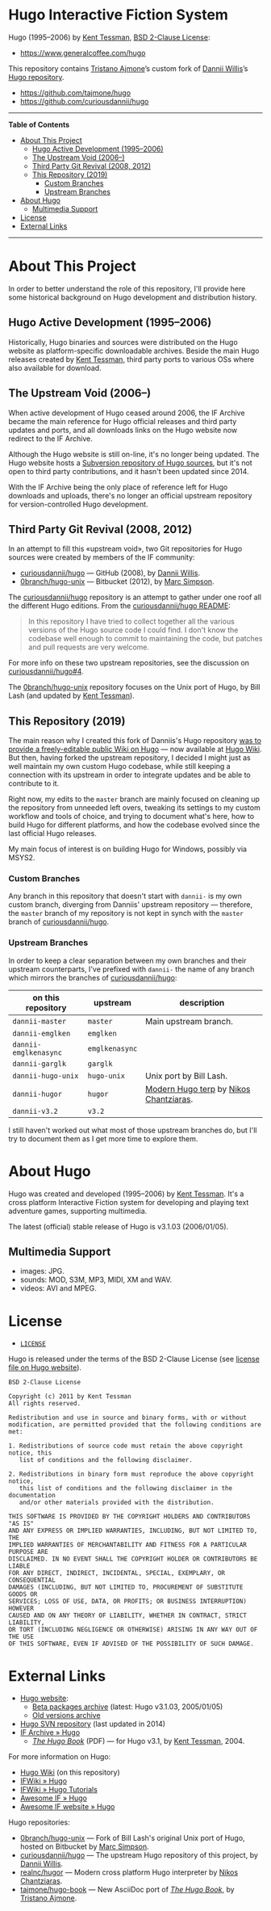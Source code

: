 # Hugo Interactive Fiction System

Hugo (1995–2006) by [Kent Tessman], [BSD 2-Clause License]:

- https://www.generalcoffee.com/hugo

This repository contains [Tristano Ajmone]’s custom fork of [Dannii Willis]’s [Hugo repository].

- https://github.com/tajmone/hugo
- https://github.com/curiousdannii/hugo

-----

**Table of Contents**

<!-- MarkdownTOC autolink="true" bracket="round" autoanchor="false" lowercase="only_ascii" uri_encoding="true" levels="1,2,3" -->

- [About This Project](#about-this-project)
    - [Hugo Active Development \(1995–2006\)](#hugo-active-development-1995%E2%80%932006)
    - [The Upstream Void \(2006–\)](#the-upstream-void-2006%E2%80%93)
    - [Third Party Git Revival \(2008, 2012\)](#third-party-git-revival-2008-2012)
    - [This Repository \(2019\)](#this-repository-2019)
        - [Custom Branches](#custom-branches)
        - [Upstream Branches](#upstream-branches)
- [About Hugo](#about-hugo)
    - [Multimedia Support](#multimedia-support)
- [License](#license)
- [External Links](#external-links)

<!-- /MarkdownTOC -->

-----

# About This Project

In order to better understand the role of this repository, I'll provide here some historical background on Hugo development and distribution history.

## Hugo Active Development (1995–2006)

Historically, Hugo binaries and sources were distributed on the Hugo website as platform-specific downloadable archives.
Beside the main Hugo releases created by [Kent Tessman], third party ports to various OSs where also available for download.

## The Upstream Void (2006–)

When active development of Hugo ceased around 2006, the IF Archive became the main reference for Hugo official releases and third party updates and ports, and all downloads links on the Hugo website now redirect to the IF Archive.

Although the Hugo website is still on-line, it's no longer being updated.
The Hugo website hosts a [Subversion repository of Hugo sources], but it's not open to third party contributions, and it hasn't been updated since 2014.

With the IF Archive being the only place of reference left for Hugo downloads and uploads, there's no longer an official upstream repository for version-controlled Hugo development.

## Third Party Git Revival (2008, 2012)

In an attempt to fill this «upstream void», two Git repositories for Hugo sources were created by members of the IF community:

- [curiousdannii/hugo] — GitHub (2008), by [Dannii Willis].
- [0branch/hugo-unix] — Bitbucket (2012), by [Marc Simpson].

The [curiousdannii/hugo] repository is an attempt to gather under one roof all the different Hugo editions.
From the [curiousdannii/hugo README]:

> In this repository I have tried to collect together all the various versions of the Hugo source code I could find.
> I don't know the codebase well enough to commit to maintaining the code, but patches and pull requests are very welcome.

For more info on these two upstream repositories, see the discussion on [curiousdannii/hugo#4].

The [0branch/hugo-unix] repository focuses on the Unix port of Hugo, by Bill Lash (and updated by [Kent Tessman]).

## This Repository (2019)

The main reason why I created this fork of Danniis's Hugo repository [was to provide a freely-editable public Wiki on Hugo] — now available at [Hugo Wiki].
But then, having forked the upstream repository, I decided I might just as well maintain my own custom Hugo codebase, while still keeping a connection with its upstream in order to integrate updates and be able to contribute to it.

Right now, my edits to the `master` branch are mainly focused on cleaning up the repository from unneeded left overs, tweaking its settings to my custom workflow and tools of choice, and trying to document what's here, how to build Hugo for different platforms, and how the codebase evolved since the last official Hugo releases.

My main focus of interest is on building Hugo for Windows, possibly via MSYS2.

### Custom Branches

Any branch in this repository that doesn't start with `dannii-` is my own custom branch, diverging from Danniis' upstream repository — therefore, the `master` branch of my repository is not kept in synch with the `master` branch of [curiousdannii/hugo].

### Upstream Branches

In order to keep a clear separation between my own branches and their upstream counterparts, I've prefixed with `dannii-` the name of any branch which mirrors the branches of [curiousdannii/hugo]:

|   on this repository  |    upstream    |                description                 |
|-----------------------|----------------|--------------------------------------------|
| `dannii-master`       | `master`       | Main upstream branch.                      |
| `dannii-emglken`      | `emglken`      |                                            |
| `dannii-emglkenasync` | `emglkenasync` |                                            |
| `dannii-garglk`       | `garglk`       |                                            |
| `dannii-hugo-unix`    | `hugo-unix`    | Unix port by Bill Lash.                    |
| `dannii-hugor`        | `hugor`        | [Modern Hugo terp] by [Nikos Chantziaras]. |
| `dannii-v3.2`         | `v3.2`         |                                            |

I still haven't worked out what most of those upstream branches do, but I'll try to document them as I get more time to explore them.

# About Hugo

Hugo was created and developed (1995–2006) by [Kent Tessman].
It's a cross platform Interactive Fiction system for developing and playing text adventure games, supporting multimedia.

The latest (official) stable release of Hugo is v3.1.03 (2006/01/05).

## Multimedia Support

- images: JPG.
- sounds: MOD, S3M, MP3, MIDI, XM and WAV.
- videos: AVI and MPEG.

# License

- [`LICENSE`][LICENSE]

Hugo is released under the terms of the BSD 2-Clause License (see [license file on Hugo website]).


[license file on Hugo website]: http://develop.generalcoffee.com/hugo/trac/browser/trunk/License.txt

```
BSD 2-Clause License

Copyright (c) 2011 by Kent Tessman
All rights reserved.

Redistribution and use in source and binary forms, with or without
modification, are permitted provided that the following conditions are met:

1. Redistributions of source code must retain the above copyright notice, this
   list of conditions and the following disclaimer.

2. Redistributions in binary form must reproduce the above copyright notice,
   this list of conditions and the following disclaimer in the documentation
   and/or other materials provided with the distribution.

THIS SOFTWARE IS PROVIDED BY THE COPYRIGHT HOLDERS AND CONTRIBUTORS "AS IS"
AND ANY EXPRESS OR IMPLIED WARRANTIES, INCLUDING, BUT NOT LIMITED TO, THE
IMPLIED WARRANTIES OF MERCHANTABILITY AND FITNESS FOR A PARTICULAR PURPOSE ARE
DISCLAIMED. IN NO EVENT SHALL THE COPYRIGHT HOLDER OR CONTRIBUTORS BE LIABLE
FOR ANY DIRECT, INDIRECT, INCIDENTAL, SPECIAL, EXEMPLARY, OR CONSEQUENTIAL
DAMAGES (INCLUDING, BUT NOT LIMITED TO, PROCUREMENT OF SUBSTITUTE GOODS OR
SERVICES; LOSS OF USE, DATA, OR PROFITS; OR BUSINESS INTERRUPTION) HOWEVER
CAUSED AND ON ANY THEORY OF LIABILITY, WHETHER IN CONTRACT, STRICT LIABILITY,
OR TORT (INCLUDING NEGLIGENCE OR OTHERWISE) ARISING IN ANY WAY OUT OF THE USE
OF THIS SOFTWARE, EVEN IF ADVISED OF THE POSSIBILITY OF SUCH DAMAGE.
```

# External Links

- [Hugo website]:
    + [Beta packages archive]  (latest: Hugo v3.1.03, 2005/01/05)
    + [Old versions archive]
- [Hugo SVN repository]  (last updated in 2014)
- [IF Archive » Hugo]
    + _[The Hugo Book]_ (PDF) — for Hugo v3.1, by [Kent Tessman], 2004.

For more information on Hugo:

- [Hugo Wiki]  (on this repository)
- [IFWiki » Hugo]
- [IFWiki » Hugo Tutorials]
- [Awesome IF » Hugo]
- [Awesome IF website » Hugo]

Hugo repositories:

- [0branch/hugo-unix] — Fork of Bill Lash's original Unix port of Hugo, hosted on Bitbucket by [Marc Simpson].
- [curiousdannii/hugo] — The upstream Hugo repository of this project, by [Dannii Willis].
- [realnc/hugor] — Modern cross platform Hugo interpreter by [Nikos Chantziaras].
- [tajmone/hugo-book] — New AsciiDoc port of _[The Hugo Book]_, by [Tristano Ajmone].

<!-----------------------------------------------------------------------------
                               REFERENCE LINKS
------------------------------------------------------------------------------>

[BSD 2-Clause License]: ./LICENSE "View full text of the BSD 2-Clause License"
[curiousdannii/hugo README]: https://github.com/curiousdannii/hugo/blob/master/README.md "View upstream README file"
[Hugo repository]: https://github.com/curiousdannii/hugo "View upstream repository on GitHub, maintained by Dannii Willis"
[was to provide a freely-editable public Wiki on Hugo]: https://github.com/curiousdannii/hugo/issues/4 "See my request for an open Hugo Wiki at curiousdannii/hugo#4"
[Modern Hugo terp]: https://github.com/realnc/hugor "Visit the Hugor repository on GitHub"
[Subversion repository of Hugo sources]: http://develop.generalcoffee.com/hugo/trac/browser/trunk "Visit the official Hugo SVN repository (frozen)"

<!-- Hugo links official -->

[Hugo SVN repository]: http://develop.generalcoffee.com/hugo/trac/browser/trunk "Visit the official Hugo SVN repository (frozen)"
[Hugo website]: http://www.generalcoffee.com/hugo/gethugo.html "Visit the Hugo website"
[Beta packages archive]: http://www.generalcoffee.com/hugo/beta/ "Visit the archives of Beta Hugo packages at Hugo website"
[Old versions archive]: http://www.generalcoffee.com/hugo/archive/ "Visit the archives of old Hugo packages at Hugo website"

<!-- Hugo links 3rd party -->

[Awesome IF website » Hugo]: https://tajmone.github.io/awesome-interactive-fiction/#hugo "View Hugo entry at the Awesome Interactive Fiction website"
[Awesome IF » Hugo]: https://github.com/tajmone/awesome-interactive-fiction#hugo "View Hugo entry at the Awesome Interactive Fiction repository"
[IF Archive » Hugo]: https://www.ifarchive.org/indexes/if-archive/programming/hugo/ "Visit the IF Archive section on Hugo"
[IFWiki » Hugo Tutorials]: http://ifwiki.org/index.php/Category:Hugo_tutorials "Go to the Hugo tutorials category on IFWiki"
[IFWiki » Hugo]: http://ifwiki.org/index.php/Hugo "Go to the Hugo page on IFWiki"
[The Hugo Book]: http://www.ifarchive.org/if-archive/programming/hugo/manuals/hugo_book.pdf "Download 'The Hugo Book' (PDF) for Hugo v3.1"

<!-- Hugo repos -->

[0branch/hugo-unix]: https://bitbucket.org/0branch/hugo-unix/ "Visit Bill Lash's original Unix port of Hugo on Bitbucket, maintained by Marc Simpson"
[curiousdannii/hugo]: https://github.com/curiousdannii/hugo "Visit the Hugo sources repository on GitHub, maintained by Dannii Willis"
[realnc/hugor]: https://github.com/realnc/hugor "Visit the Hugor repository on GitHub"
[tajmone/hugo-book]: https://github.com/tajmone/hugo-book "Visit 'The Hugo Book' AsciiDoc repository on GitHub, maintained by Tristano Ajmone"

<!-- Issues 3rd Party -->

[curiousdannii/hugo#4]: https://github.com/curiousdannii/hugo/issues/4 "View Issue #4 at curiousdannii/hugo"

<!-- people -->

[Dannii Willis]: https://github.com/curiousdannii "View Dannii Willis's GitHub profile"
[Marc Simpson]: https://github.com/0branch "View Marc Simpson's GitHub profile"
[Nikos Chantziaras]: https://github.com/realnc "View Nikos Chantziaras's GitHub profile"
[Tristano Ajmone]: https://github.com/tajmone "View Tristano Ajmone's GitHub profile"
[Kent Tessman]: https://github.com/tessman "View Kent Tessman's GitHub profile"

<!-- project links -->

[Hugo Wiki]: https://github.com/tajmone/hugo/wiki "Visit the Hugo Wiki of this repository"

<!-- project files -->

[LICENSE]: ./LICENSE "View full text of the BSD 2-Clause License"

<!-- EOF -->
